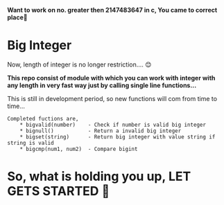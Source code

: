 **Want to work on no. greater then 2147483647 in c, You came to correct place**🤔

# Big Integer
Now, length of integer is no longer restriction.... 😊

**This repo consist of module with which you can work with integer with any length in very fast way just by calling single line functions...**

This is still in development period, so new functions will com from time to time...

    Completed fuctions are,
        * bigvalid(number)    - Check if number is valid big integer
        * bignull()           - Return a invalid big integer
        * bigset(string)      - Return big integer with value string if string is valid
        * bigcmp(num1, num2)  - Compare bigint

# So, what is holding you up, LET GETS STARTED 🚀
